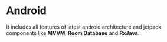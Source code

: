 # Android
It includes all features of latest android architecture and jetpack components like **MVVM**, **Room Database** and **RxJava**.
